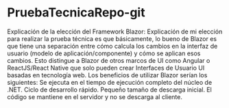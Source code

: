 # PruebaTecnicaRepo-git
Explicación de la elección del Framework Blazor:
Explicación de mi elección para realizar la prueba técnica es que básicamente, lo bueno de Blazor es que tiene una separación entre cómo calcula los cambios en la interfaz de usuario (modelo de aplicación/componente) y cómo se aplican esos cambios. Esto distingue a Blazor de otros marcos de UI como Angular o ReactJS/React Native que solo pueden crear Interfaces de Usuario UI basadas en tecnología web.
Los beneficios de utilizar Blazor serían los siguientes:
Se ejecuta en el tiempo de ejecución completo del núcleo de .NET.
Ciclo de desarrollo rápido.
Pequeño tamaño de descarga inicial.
El código se mantiene en el servidor y no se descarga al cliente.
